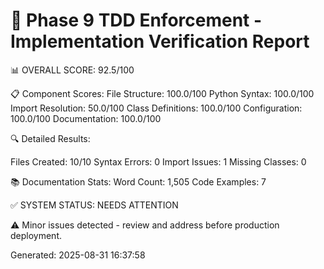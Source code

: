 
🚀 Phase 9 TDD Enforcement - Implementation Verification Report
================================================================================

📊 OVERALL SCORE: 92.5/100

📋 Component Scores:
   File Structure:     100.0/100
   Python Syntax:      100.0/100  
   Import Resolution:  50.0/100
   Class Definitions:  100.0/100
   Configuration:      100.0/100
   Documentation:      100.0/100

🔍 Detailed Results:
   
   Files Created: 10/10
   Syntax Errors: 0
   Import Issues: 1
   Missing Classes: 0
   
📚 Documentation Stats:
   Word Count: 1,505
   Code Examples: 7

✅ SYSTEM STATUS: NEEDS ATTENTION

⚠️ Minor issues detected - review and address before production deployment.

Generated: 2025-08-31 16:37:58
